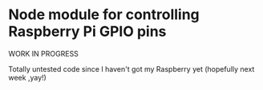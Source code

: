 Node module for controlling Raspberry Pi GPIO pins
===================================================


WORK IN PROGRESS

Totally untested code since I haven't got my Raspberry yet (hopefully next week
,yay!)

